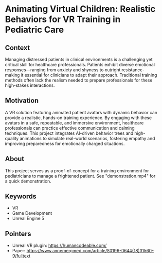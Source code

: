 # Animating Virtual Children: Realistic Behaviors for VR Training in Pediatric Care

## Context
Managing distressed patients in clinical environments is a challenging yet critical skill for healthcare professionals. Patients exhibit diverse emotional responses—ranging from anxiety and shyness to outright resistance-making it essential for clinicians to adapt their approach. Traditional training methods often lack the realism needed to prepare professionals for these high-stakes interactions.

## Motivation
A VR solution featuring animated patient avatars with dynamic behavior can provide a realistic, hands-on training experience. By engaging with these avatars in a safe, repeatable, and immersive environment, healthcare professionals can practice effective communication and calming techniques. This project integrates AI-driven behavior trees and high-quality animations to simulate real-world scenarios, fostering empathy and improving preparedness for emotionally charged situations.

## About
This project serves as a proof-of-concept for a training environment for pediatricians to manage a frightened patient. See "demonstration.mp4" for a quick demonstration.

## Keywords
- VR
- Game Development
- Unreal Engine 5

## Pointers
- Unreal VR plugin: https://humancodeable.com/
- Paper: https://www.annemergmed.com/article/S0196-0644(18)31560-9/fulltext
